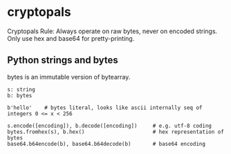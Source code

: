 # cryptopals

Cryptopals Rule: Always operate on raw bytes, never on encoded
strings.  Only use hex and base64 for pretty-printing.

## Python strings and bytes

bytes is an immutable version of bytearray.

    s: string
    b: bytes

    b'hello'    # bytes literal, looks like ascii internally seq of integers 0 <= x < 256

    s.encode([encoding]), b.decode([encoding])     # e.g. utf-8 coding
    bytes.fromhex(s), b.hex()                      # hex representation of bytes
    base64.b64encode(b), base64.b64decode(b)       # base64 encoding
